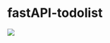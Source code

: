 # fastAPI-todolist

<img src=https://cdn.discordapp.com/attachments/619155424041631756/1105146129999474768/image.png>
